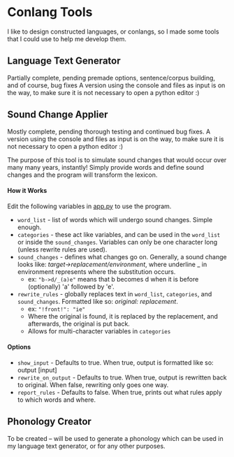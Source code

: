# Conlang Tools

I like to design constructed languages, or conlangs, so I made some tools that I could use to help me develop them.

## Language Text Generator

Partially complete, pending premade options, sentence/corpus building, and of course, bug fixes
A version using the console and files as input is on the way, to make sure it is not necessary to open a python editor :)

## Sound Change Applier

Mostly complete, pending thorough testing and continued bug fixes.
A version using the console and files as input is on the way, to make sure it is not necessary to open a python editor :)

The purpose of this tool is to simulate sound changes that would occur over many many years, instantly!
Simply provide words and define sound changes and the program will transform the lexicon.

#### How it Works

Edit the following variables in [app.py](https://github.com/rmhopkins4/Conlang-Tools/blob/main/sound_change_applier/app.py) to use the program.

- `word_list` - list of words which will undergo sound changes. Simple enough.
- `categories` - these act like variables, and can be used in the `word_list` or inside the `sound_changes`. Variables can only be one character long (unless rewrite rules are used).
- `sound_changes` - defines what changes go on. Generally, a sound change looks like: _target->replacement/environment_, where underline _ in environment represents where the substitution occurs.
  - ex: `"b->d/_(a)e"` means that b becomes d when it is before (optionally) 'a' followed by 'e'.
- `rewrite_rules` - globally replaces text in `word_list`, `categories`, and `sound_changes`. Formatted like so: _original: replacement_.
  - ex: `"!front!": "ie"`
  - Where the original is found, it is replaced by the replacement, and afterwards, the original is put back.
  - Allows for multi-character variables in `categories`

#### Options

- `show_input` - Defaults to true. When true, output is formatted like so: output [input]
- `rewrite_on_output` - Defaults to true. When true, output is rewritten back to original. When false, rewriting only goes one way.
- `report_rules` - Defaults to false. When true, prints out what rules apply to which words and where.


## Phonology Creator

To be created – will be used to generate a phonology which can be used in my language text generator, or for any other purposes.
